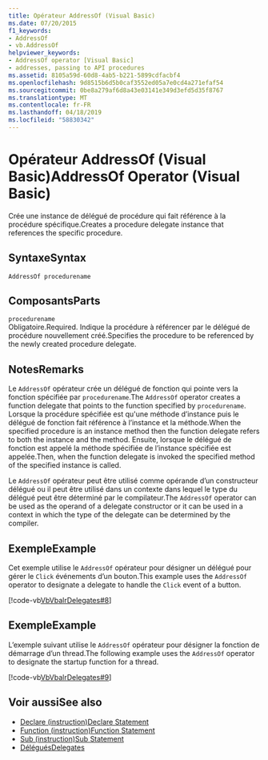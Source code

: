 ```yaml
---
title: Opérateur AddressOf (Visual Basic)
ms.date: 07/20/2015
f1_keywords:
- AddressOf
- vb.AddressOf
helpviewer_keywords:
- AddressOf operator [Visual Basic]
- addresses, passing to API procedures
ms.assetid: 8105a59d-60d8-4ab5-b221-5899cdfacbf4
ms.openlocfilehash: 9d8515b6d5b0caf3552ed05a7e0cd4a271efaf54
ms.sourcegitcommit: 0be8a279af6d8a43e03141e349d3efd5d35f8767
ms.translationtype: MT
ms.contentlocale: fr-FR
ms.lasthandoff: 04/18/2019
ms.locfileid: "58830342"
---
```

# <a name="addressof-operator-visual-basic"></a><span data-ttu-id="9a412-102">Opérateur AddressOf (Visual Basic)</span><span class="sxs-lookup"><span data-stu-id="9a412-102">AddressOf Operator (Visual Basic)</span></span>
<span data-ttu-id="9a412-103">Crée une instance de délégué de procédure qui fait référence à la procédure spécifique.</span><span class="sxs-lookup"><span data-stu-id="9a412-103">Creates a procedure delegate instance that references the specific procedure.</span></span>  
  
## <a name="syntax"></a><span data-ttu-id="9a412-104">Syntaxe</span><span class="sxs-lookup"><span data-stu-id="9a412-104">Syntax</span></span>  
  
```  
AddressOf procedurename  
```  
  
## <a name="parts"></a><span data-ttu-id="9a412-105">Composants</span><span class="sxs-lookup"><span data-stu-id="9a412-105">Parts</span></span>  
 `procedurename`  
 <span data-ttu-id="9a412-106">Obligatoire.</span><span class="sxs-lookup"><span data-stu-id="9a412-106">Required.</span></span> <span data-ttu-id="9a412-107">Indique la procédure à référencer par le délégué de procédure nouvellement créé.</span><span class="sxs-lookup"><span data-stu-id="9a412-107">Specifies the procedure to be referenced by the newly created procedure delegate.</span></span>  
  
## <a name="remarks"></a><span data-ttu-id="9a412-108">Notes</span><span class="sxs-lookup"><span data-stu-id="9a412-108">Remarks</span></span>  
 <span data-ttu-id="9a412-109">Le `AddressOf` opérateur crée un délégué de fonction qui pointe vers la fonction spécifiée par `procedurename`.</span><span class="sxs-lookup"><span data-stu-id="9a412-109">The `AddressOf` operator creates a function delegate that points to the function specified by `procedurename`.</span></span> <span data-ttu-id="9a412-110">Lorsque la procédure spécifiée est qu'une méthode d’instance puis le délégué de fonction fait référence à l’instance et la méthode.</span><span class="sxs-lookup"><span data-stu-id="9a412-110">When the specified procedure is an instance method then the function delegate refers to both the instance and the method.</span></span> <span data-ttu-id="9a412-111">Ensuite, lorsque le délégué de fonction est appelé la méthode spécifiée de l’instance spécifiée est appelée.</span><span class="sxs-lookup"><span data-stu-id="9a412-111">Then, when the function delegate is invoked the specified method of the specified instance is called.</span></span>  
  
 <span data-ttu-id="9a412-112">Le `AddressOf` opérateur peut être utilisé comme opérande d’un constructeur délégué ou il peut être utilisé dans un contexte dans lequel le type du délégué peut être déterminé par le compilateur.</span><span class="sxs-lookup"><span data-stu-id="9a412-112">The `AddressOf` operator can be used as the operand of a delegate constructor or it can be used in a context in which the type of the delegate can be determined by the compiler.</span></span>  
  
## <a name="example"></a><span data-ttu-id="9a412-113">Exemple</span><span class="sxs-lookup"><span data-stu-id="9a412-113">Example</span></span>  
 <span data-ttu-id="9a412-114">Cet exemple utilise le `AddressOf` opérateur pour désigner un délégué pour gérer le `Click` événements d’un bouton.</span><span class="sxs-lookup"><span data-stu-id="9a412-114">This example uses the `AddressOf` operator to designate a delegate to handle the `Click` event of a button.</span></span>  
  
 [!code-vb[VbVbalrDelegates#8](~/samples/snippets/visualbasic/VS_Snippets_VBCSharp/VbVbalrDelegates/VB/Class1.vb#8)]  
  
## <a name="example"></a><span data-ttu-id="9a412-115">Exemple</span><span class="sxs-lookup"><span data-stu-id="9a412-115">Example</span></span>  
 <span data-ttu-id="9a412-116">L’exemple suivant utilise le `AddressOf` opérateur pour désigner la fonction de démarrage d’un thread.</span><span class="sxs-lookup"><span data-stu-id="9a412-116">The following example uses the `AddressOf` operator to designate the startup function for a thread.</span></span>  
  
 [!code-vb[VbVbalrDelegates#9](~/samples/snippets/visualbasic/VS_Snippets_VBCSharp/VbVbalrDelegates/VB/Class1.vb#9)]  
  
## <a name="see-also"></a><span data-ttu-id="9a412-117">Voir aussi</span><span class="sxs-lookup"><span data-stu-id="9a412-117">See also</span></span>

- [<span data-ttu-id="9a412-118">Declare (instruction)</span><span class="sxs-lookup"><span data-stu-id="9a412-118">Declare Statement</span></span>](../../../visual-basic/language-reference/statements/declare-statement.md)
- [<span data-ttu-id="9a412-119">Function (instruction)</span><span class="sxs-lookup"><span data-stu-id="9a412-119">Function Statement</span></span>](../../../visual-basic/language-reference/statements/function-statement.md)
- [<span data-ttu-id="9a412-120">Sub (instruction)</span><span class="sxs-lookup"><span data-stu-id="9a412-120">Sub Statement</span></span>](../../../visual-basic/language-reference/statements/sub-statement.md)
- [<span data-ttu-id="9a412-121">Délégués</span><span class="sxs-lookup"><span data-stu-id="9a412-121">Delegates</span></span>](../../../visual-basic/programming-guide/language-features/delegates/index.md)
